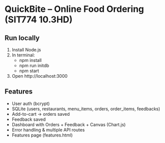 
# QuickBite – Online Food Ordering (SIT774 10.3HD)

## Run locally
1. Install Node.js
2. In terminal:
   - npm install
   - npm run initdb
   - npm start
3. Open http://localhost:3000

## Features
- User auth (bcrypt)
- SQLite (users, restaurants, menu_items, orders, order_items, feedbacks)
- Add-to-cart → orders saved
- Feedback saved
- Dashboard with Orders + Feedback + Canvas (Chart.js)
- Error handling & multiple API routes
- Features page (features.html)
